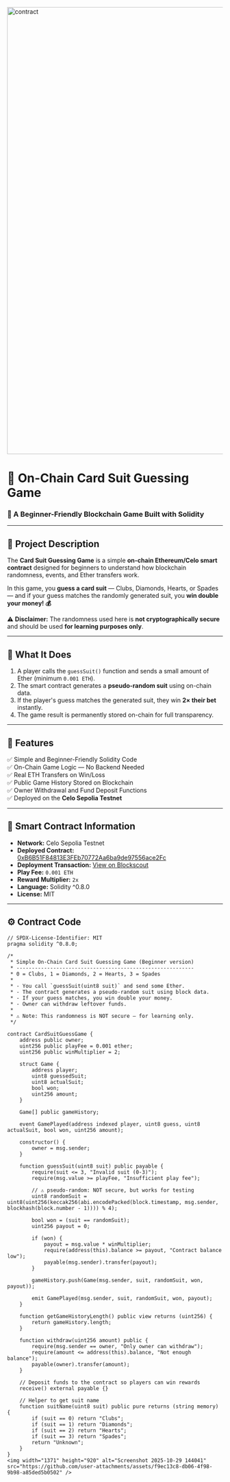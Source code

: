 <img width="1635" height="1042" alt="contract" src="https://github.com/user-attachments/assets/15db11d7-77fb-4262-bc62-e540716772d8" />

# 🎴 On-Chain Card Suit Guessing Game  

### 🧠 A Beginner-Friendly Blockchain Game Built with Solidity  

---

## 🧩 **Project Description**

The **Card Suit Guessing Game** is a simple **on-chain Ethereum/Celo smart contract** designed for beginners to understand how blockchain randomness, events, and Ether transfers work.  

In this game, you **guess a card suit** — Clubs, Diamonds, Hearts, or Spades — and if your guess matches the randomly generated suit, you **win double your money! 💰**

⚠️ **Disclaimer:** The randomness used here is **not cryptographically secure** and should be used **for learning purposes only**.

---

## 🚀 **What It Does**

1. A player calls the `guessSuit()` function and sends a small amount of Ether (minimum `0.001 ETH`).  
2. The smart contract generates a **pseudo-random suit** using on-chain data.  
3. If the player's guess matches the generated suit, they win **2× their bet** instantly.  
4. The game result is permanently stored on-chain for full transparency.  

---

## 🌟 **Features**

✅ Simple and Beginner-Friendly Solidity Code  
✅ On-Chain Game Logic — No Backend Needed  
✅ Real ETH Transfers on Win/Loss  
✅ Public Game History Stored on Blockchain  
✅ Owner Withdrawal and Fund Deposit Functions  
✅ Deployed on the **Celo Sepolia Testnet**

---

## 🧱 **Smart Contract Information**

- **Network:** Celo Sepolia Testnet  
- **Deployed Contract:** [0xB6B51F84813E3FEb70772Aa6ba9de97556ace2Fc](https://celo-sepolia.blockscout.com/address/0xB6B51F84813E3FEb70772Aa6ba9de97556ace2Fc)  
- **Deployment Transaction:** [View on Blockscout](https://celo-sepolia.blockscout.com/tx/0x3067757d0beb26ee13bfd88c2fad8d78e0a5842caee6bdb8ce2210ac89370ea8)  
- **Play Fee:** `0.001 ETH`  
- **Reward Multiplier:** `2x`  
- **Language:** Solidity ^0.8.0  
- **License:** MIT  

---

## ⚙️ **Contract Code**

```solidity
// SPDX-License-Identifier: MIT
pragma solidity ^0.8.0;

/*
 * Simple On-Chain Card Suit Guessing Game (Beginner version)
 * ----------------------------------------------------------
 * 0 = Clubs, 1 = Diamonds, 2 = Hearts, 3 = Spades
 * 
 * - You call `guessSuit(uint8 suit)` and send some Ether.
 * - The contract generates a pseudo-random suit using block data.
 * - If your guess matches, you win double your money.
 * - Owner can withdraw leftover funds.
 * 
 * ⚠️ Note: This randomness is NOT secure — for learning only.
 */

contract CardSuitGuessGame {
    address public owner;
    uint256 public playFee = 0.001 ether;
    uint256 public winMultiplier = 2;

    struct Game {
        address player;
        uint8 guessedSuit;
        uint8 actualSuit;
        bool won;
        uint256 amount;
    }

    Game[] public gameHistory;

    event GamePlayed(address indexed player, uint8 guess, uint8 actualSuit, bool won, uint256 amount);

    constructor() {
        owner = msg.sender;
    }

    function guessSuit(uint8 suit) public payable {
        require(suit <= 3, "Invalid suit (0-3)");
        require(msg.value >= playFee, "Insufficient play fee");

        // ⚠️ pseudo-random: NOT secure, but works for testing
        uint8 randomSuit = uint8(uint256(keccak256(abi.encodePacked(block.timestamp, msg.sender, blockhash(block.number - 1)))) % 4);

        bool won = (suit == randomSuit);
        uint256 payout = 0;

        if (won) {
            payout = msg.value * winMultiplier;
            require(address(this).balance >= payout, "Contract balance low");
            payable(msg.sender).transfer(payout);
        }

        gameHistory.push(Game(msg.sender, suit, randomSuit, won, payout));

        emit GamePlayed(msg.sender, suit, randomSuit, won, payout);
    }

    function getGameHistoryLength() public view returns (uint256) {
        return gameHistory.length;
    }

    function withdraw(uint256 amount) public {
        require(msg.sender == owner, "Only owner can withdraw");
        require(amount <= address(this).balance, "Not enough balance");
        payable(owner).transfer(amount);
    }

    // Deposit funds to the contract so players can win rewards
    receive() external payable {}

    // Helper to get suit name
    function suitName(uint8 suit) public pure returns (string memory) {
        if (suit == 0) return "Clubs";
        if (suit == 1) return "Diamonds";
        if (suit == 2) return "Hearts";
        if (suit == 3) return "Spades";
        return "Unknown";
    }
}
<img width="1371" height="920" alt="Screenshot 2025-10-29 144041" src="https://github.com/user-attachments/assets/f9ec13c8-db06-4f98-9b98-a85ded5b0502" />
